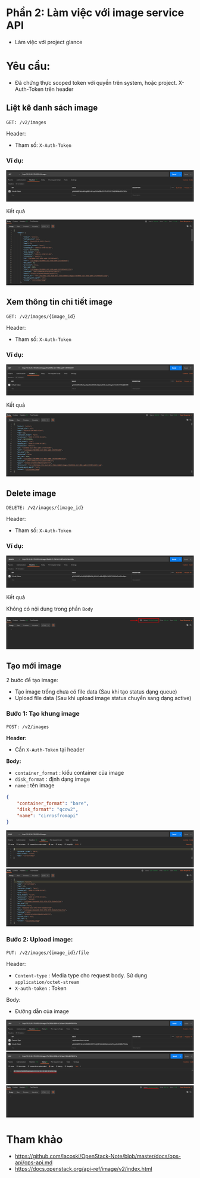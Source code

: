 # Phần 2: Làm việc với image service API

- Làm việc với project glance

# Yêu cầu:
- Đã chứng thực scoped token với quyền trên system, hoặc project. X-Auth-Token trên header

## Liệt kê danh sách image
```
GET: /v2/images
```

Header:
- Tham số: `X-Auth-Token`

### Ví dụ:

<img src="..\images\api-ops\Screenshot_30.png">

Kết quả

<img src="..\images\api-ops\Screenshot_31.png">

## Xem thông tin chi tiết image
```
GET: /v2/images/{image_id}
```

Header:
- Tham số: `X-Auth-Token`

### Ví dụ:
<img src="..\images\api-ops\Screenshot_32.png">

Kết quả

<img src="..\images\api-ops\Screenshot_33.png">

## Delete image
```
DELETE: /v2/images/{image_id}
```

Header:
- Tham số: `X-Auth-Token`

### Ví dụ:
<img src="..\images\api-ops\Screenshot_34.png">

Kết quả

Không có nội dung trong phần `Body`

<img src="..\images\api-ops\Screenshot_35.png">

## Tạo mới image
2 bước để tạo image:
- Tạo image trống chưa có file data (Sau khi tạo status dạng queue)
- Upload file data (Sau khi upload image status chuyển sang dạng active)

### Bước 1: Tạo khung image
```
POST: /v2/images
```

**Header:**
- Cần `X-Auth-Token` tại header

**Body:**
- `container_format` : kiểu container của image
- `disk_format` : định dạng image
- `name` : tên image

```json
{
    "container_format": "bare",
    "disk_format": "qcow2",
    "name": "cirrosfromapi"
}
```

<img src="..\images\api-ops\Screenshot_36.png">

<img src="..\images\api-ops\Screenshot_37.png">

### Bước 2: Upload image:
```
PUT: /v2/images/{image_id}/file
```

Header:
- `Content-type` : Media type cho request body. Sử dụng `application/octet-stream`
- `X-auth-token` : Token

Body:
- Đường dẫn của image

<img src="..\images\api-ops\Screenshot_38.png">

<img src="..\images\api-ops\Screenshot_39.png">

<img src="..\images\api-ops\Screenshot_40.png">

# Tham khảo
- https://github.com/lacoski/OpenStack-Note/blob/master/docs/ops-api/ops-api.md
- https://docs.openstack.org/api-ref/image/v2/index.html